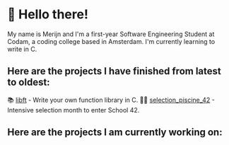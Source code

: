 # 👋 Hello there!

My name is Merijn and I'm a first-year Software Engineering Student at Codam, a coding college based in Amsterdam. I'm currently learning to write in C.

## Here are the projects I have finished from latest to oldest:

📚 [libft](https://github.com/merijnjong/libft) - Write your own function library in C.
🏊‍♂️ [selection_piscine_42](https://github.com/merijnjong/selection_piscine_42) - Intensive selection month to enter School 42.

## Here are the projects I am currently working on:
